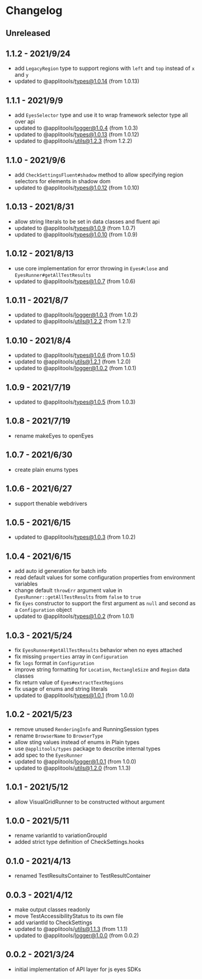 # Changelog

## Unreleased


## 1.1.2 - 2021/9/24

- add `LegacyRegion` type to support regions with `left` and `top` instead of `x` and `y`
- updated to @applitools/types@1.0.14 (from 1.0.13)

## 1.1.1 - 2021/9/9

- add `EyesSelector` type and use it to wrap framework selector type all over api
- updated to @applitools/logger@1.0.4 (from 1.0.3)
- updated to @applitools/types@1.0.13 (from 1.0.12)
- updated to @applitools/utils@1.2.3 (from 1.2.2)

## 1.1.0 - 2021/9/6

- add `CheckSettingsFluent#shadow` method to allow specifying region selectors for elements in shadow dom
- updated to @applitools/types@1.0.12 (from 1.0.10)

## 1.0.13 - 2021/8/31

- allow string literals to be set in data classes and fluent api
- updated to @applitools/types@1.0.9 (from 1.0.7)
- updated to @applitools/types@1.0.10 (from 1.0.9)

## 1.0.12 - 2021/8/13

- use core implementation for error throwing in `Eyes#close` and `EyesRunner#getAllTestResults`
- updated to @applitools/types@1.0.7 (from 1.0.6)

## 1.0.11 - 2021/8/7

- updated to @applitools/logger@1.0.3 (from 1.0.2)
- updated to @applitools/utils@1.2.2 (from 1.2.1)

## 1.0.10 - 2021/8/4

- updated to @applitools/types@1.0.6 (from 1.0.5)
- updated to @applitools/utils@1.2.1 (from 1.2.0)
- updated to @applitools/logger@1.0.2 (from 1.0.1)

## 1.0.9 - 2021/7/19

- updated to @applitools/types@1.0.5 (from 1.0.3)

## 1.0.8 - 2021/7/19

- rename makeEyes to openEyes

## 1.0.7 - 2021/6/30

- create plain enums types

## 1.0.6 - 2021/6/27

- support thenable webdrivers

## 1.0.5 - 2021/6/15

- updated to @applitools/types@1.0.3 (from 1.0.2)

## 1.0.4 - 2021/6/15

- add auto id generation for batch info
- read default values for some configuration properties from environment variables
- change default `throwErr` argument value in `EyesRunner::getAllTestResults` from `false` to `true`
- fix `Eyes` constructor to support the first argument as `null` and second as a `Configuration` object
- updated to @applitools/types@1.0.2 (from 1.0.1)

## 1.0.3 - 2021/5/24

- fix `EyesRunner#getAllTestResults` behavior when no eyes attached
- fix missing `properties` array in `Configuration`
- fix `logs` format in `Configuration`
- improve string formatting for `Location`, `RectangleSize` and `Region` data classes
- fix return value of `Eyes#extractTextRegions`
- fix usage of enums and string literals
- updated to @applitools/types@1.0.1 (from 1.0.0)

## 1.0.2 - 2021/5/23

- remove unused `RenderingInfo` and RunningSession types
- rename `BrowserName` to `BrowserType`
- allow sting values instead of enums in Plain types
- use `@applitools/types` package to describe internal types
- add spec to the `EyesRunner`
- updated to @applitools/logger@1.0.1 (from 1.0.0)
- updated to @applitools/utils@1.2.0 (from 1.1.3)

## 1.0.1 - 2021/5/12

- allow VisualGridRunner to be constructed without argument

## 1.0.0 - 2021/5/11

- rename variantId to variationGroupId
- added strict type definition of CheckSettings.hooks

## 0.1.0 - 2021/4/13

- renamed TestResultsContainer to TestResultContainer

## 0.0.3 - 2021/4/12

- make output classes readonly
- move TestAccessibilityStatus to its own file
- add variantId to CheckSettings
- updated to @applitools/utils@1.1.3 (from 1.1.1)
- updated to @applitools/logger@1.0.0 (from 0.0.2)

## 0.0.2 - 2021/3/24

- initial implementation of API layer for js eyes SDKs